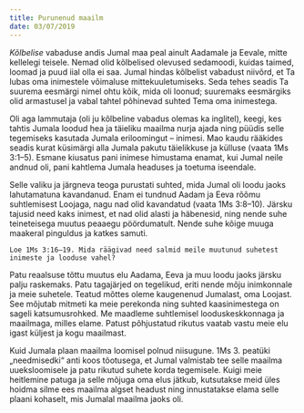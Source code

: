 ```yaml
---
title: Purunenud maailm
date: 03/07/2019
---
```


_Kõlbelise_ vabaduse andis Jumal maa peal ainult Aadamale ja Eevale, mitte kellelegi teisele. Nemad olid kõlbelised olevused sedamoodi, kuidas taimed, loomad ja puud iial olla ei saa. Jumal hindas kõlbelist vabadust niivõrd, et Ta lubas oma inimestele võimaluse mittekuuletumiseks. Seda tehes seadis Ta suurema eesmärgi nimel ohtu kõik, mida oli loonud; suuremaks eesmärgiks olid armastusel ja vabal tahtel põhinevad suhted Tema oma inimestega.

Oli aga lammutaja (oli ju kõlbeline vabadus olemas ka inglitel), keegi, kes tahtis Jumala loodud hea ja täieliku maailma nurja ajada ning püüdis selle tegemiseks kasutada Jumala eriloomingut – inimesi. Mao kaudu rääkides seadis kurat küsimärgi alla Jumala pakutu täielikkuse ja külluse (vaata 1Ms 3:1–5). Esmane kiusatus pani inimese himustama enamat, kui Jumal neile andnud oli, pani kahtlema Jumala headuses ja toetuma iseendale.

Selle valiku ja järgneva teoga purustati suhted, mida Jumal oli loodu jaoks lahutamatuna kavandanud. Enam ei tundnud Aadam ja Eeva rõõmu suhtlemisest Loojaga, nagu nad olid kavandatud (vaata 1Ms 3:8–10). Järsku tajusid need kaks inimest, et nad olid alasti ja häbenesid, ning nende suhe teine­teisega muutus peaaegu pöördumatult. Nende suhe kõige muuga maakeral pinguldus ja katkes samuti.

`Loe 1Ms 3:16–19. Mida räägivad need salmid meile muutunud suhetest inimeste ja looduse vahel?`

Patu reaalsuse tõttu muutus elu Aadama, Eeva ja muu loodu jaoks järsku palju raskemaks. Patu tagajärjed on tegelikud, eriti nende mõju inimkonnale ja meie suhetele. Teatud mõttes oleme kaugenenud Jumalast, oma Loojast. See mõjutab mitmeti ka meie perekonda ning suhted kaasinimestega on sageli katsumusrohked. Me maadleme suhtlemisel looduskeskkonnaga ja maailmaga, milles elame. Patust põhjustatud rikutus vaatab vastu meie elu igast küljest ja kogu maailmast.

Kuid Jumala plaan maailma loomisel polnud niisugune. 1Ms 3. peatüki „needmisedki“ anti koos tõotusega, et Jumal valmistab tee selle maailma uueksloomisele ja patu rikutud suhete korda tegemisele. Kuigi meie heitlemine patuga ja selle mõjuga oma elus jätkub, kutsutakse meid üles hoidma silme ees maailma algset headust ning innustatakse elama selle plaani kohaselt, mis Jumalal maailma jaoks oli.